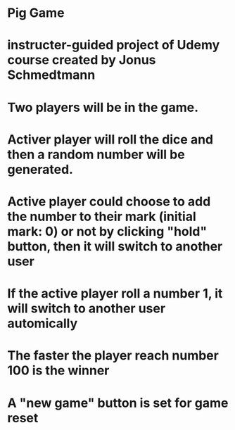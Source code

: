 # Pig Game
# instructer-guided project of Udemy course created by Jonus Schmedtmann
# Two players will be in the game.
# Activer player will roll the dice and then a random number will be generated. 
# Active player could choose to add the number to their mark (initial mark: 0) or not by clicking "hold" button, then it will switch to another user
# If the active player roll a number 1, it will switch to another user automically
# The faster the player reach number 100 is the winner
# A "new game" button is set for game reset
